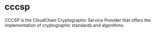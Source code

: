 # cccsp
CCCSP is the CloudChain Cryptographic Service Provider that offers the implementation of cryptographic standards and algorithms.
